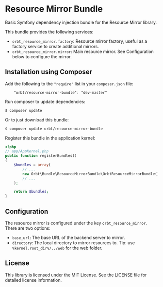 Resource Mirror Bundle
======================

Basic Symfony dependency injection bundle for the Resource Mirror library.

This bundle provides the following services:

* `orbt_resource_mirror.factory`: Resource mirror factory, useful as a factory service to create additional mirrors.
* `orbt_resource_mirror.mirror`: Main resource mirror. See Configuration below to configure the mirror.

Installation using Composer
---------------------------

Add the following to the `"require"` list in your `composer.json` file:

```
    "orbt/resource-mirror-bundle": "dev-master"
```

Run composer to update dependencies:

```bash
$ composer update
```

Or to just download this bundle:

```bash
$ composer update orbt/resource-mirror-bundle
```

Register this bundle in the application kernel:

```php
<?php
// app/AppKernel.php
public function registerBundles()
{
    $bundles = array(
        // ...
        new Orbt\Bundle\ResourceMirrorBundle\OrbtResourceMirrorBundle(),
        // ...
    );

    return $bundles;
}
```

Configuration
-------------

The resource mirror is configured under the key `orbt_resource_mirror`. There are two options:

* `base_url`: The base URL of the backend server to mirror.
* `directory`: The local directory to mirror resources to. Tip: use `%kernel.root_dir%/../web` for the web folder.

License
-------

This library is licensed under the MIT License. See the LICENSE file for detailed license information.
